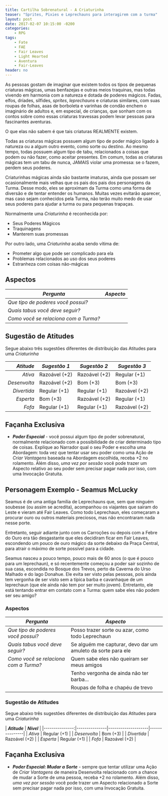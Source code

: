 ```yaml
---
title: Cartilha Sobrenatural - A Criaturinha
teaser: "Sprites, Pixies e Leprechauns para interagirem com a turma"
layout: post
date: 2017-02-07 10:15:00 -0200
categories: 
    - RPG
tags:
    - Fate
    - FAE
    - Fair Leaves
    - Light Hearted
    - Aventura
    - Fair-Leaves
header: no
---
```


As pessoas gostam de imaginar que existem todos os tipos de pequenas criaturas mágicas, umas benfazejas e outras meios traquinas, mas todas vivendo em harmonia com a natureza e dotada de poderes mágicos. Fadas, elfos, dríades, sílfides, _sprites_, _leprechauns_ e criaturas similares, com suas roupas de folhas, asas de borboleta e varinhas de condão enchem o imaginário de adultos e, em especial, de crianças, que sonham com os contos sobre como essas criaturas travessas podem levar pessoas para fascinantes aventuras.

O que elas não sabem é que tais criaturas REALMENTE existem.

Todas as criaturas mágicas possuem algum tipo de poder mágico ligado à natureza ou a algum outro evento, como sorte ou destino. Ao mesmo tempo, todas possuem algum tipo de tabu, relacionados a coisas que podem ou não fazer, como aceitar presentes. Em comum, todas as criaturas mágicas tem um tabu de nunca, JAMAIS violar uma promessa: se o fazem, perdem seus poderes.

Criaturinhas mágicas ainda são bastante imaturas, ainda que possam ser ocasionalmente mais velhas que os pais dos pais dos personagens da Turma. Desse modo, eles se aproximam da Turma como uma forma de diversão e de tentar entender os humanos. Muitas vezes evitarão aparecer, mas caso sejam conhecidos pela Turma, não terão muito medo de usar seus poderes para ajudar a turma ou para pequenas trapaças.

Normalmente uma _Criaturinha_ é reconhecida por:

+ Seus Poderes Mágicos
+ Traquinagens
+ Manterem suas promessas

Por outro lado, uma _Criaturinha_ acaba sendo vítima de:

+ Prometer algo que pode ser complicado para ela
+ Problemas relacionados ao uso dos seus poderes
+ Estranheza com coisas não-mágicas

## Aspectos

| ***Pergunta***                               | ***Aspecto*** |
|----------------------------------------------|---------------|
| _Que tipo de poderes você possui?_           |               |
| _Quais tabus você deve seguir?_              |               |
| _Como você se relaciona com a Turma?_        |               | 


## Sugestão de Atitudes

Segue abaixo três sugestões diferentes de distribuição das Atitudes para uma _Criaturinha_
 
| ***Atitude***  | ***Sugestão 1***   | ***Sugestão 2***   | ***Sugestão 3***   |
|---------------:|--------------------|--------------------|--------------------|
| _Ativa_        | Razoável (+2)      | Razoável (+2)      | Regular (+1)       |
| _Desenvolta_   | Razoável (+2)      | Bom (+3)           | Bom (+3)           |
| _Divertida_    | Regular (+1)       | Regular (+1)       | Razoável (+2)      |
| _Esperta_      | Bom (+3)           | Razoável (+2)      | Regular (+1)       |
| _Fofa_         | Regular (+1)       | Regular (+1)       | Razoável (+2)      |

## Façanha Exclusiva

+ ***Poder Especial*** - você possui algum tipo de poder sobrenatural, normalmente relacionado com a possibilidade de criar determinado tipo de coisas. Explique ao Narrador qual o seu Poder e escolha uma Abordagem: toda vez que tentar usar seu poder como uma Ação de _Criar Vantagens_ baseada na Abordagem escolhida, receba +2 no rolamento. Além disso, _uma vez por sessão_ você pode trazer um Aspecto relativo ao seu poder sem precisar pagar nada por isso, com uma Invocação Gratuita.

## Personagem Exemplo - Seamus McLucky

Seamus é de uma antiga família de Leprechauns que, sem que ninguém soubesse (ou assim se acredita), acompanhou os viajantes que sairam do Leste e vieram até Fair Leaves. Como todo Leprechaun, eles começaram a procurar ouro ou outros materiais preciosos, mas não encontraram nada nesse porte.

Entretanto, seguir adiante junto com os Carroções ou depois com a Febre do Ouro era tão desgastante que eles decidiram ficar em Fair Leaves, escondendo um pouco de ouro mágico da sorte debaixo da Praça Central, para atrair o máximo de sorte possível para a cidade.

Seamus nasceu a pouco tempo, pouco mais de 60 anos (o que é pouco para um leprechaun), e só recentemente começou a poder sair sozinho de sua casa, escondida no Bosque dos Trevos, perto da Caverna do Urso Malhado e do lago Donahue. Ele evita ser visto pelas pessoas, pois ainda tem vergonha de ser visto sem a típica barba e cavanhaque de um leprechaun (que ele ainda não tem por ser muito jovem). Entretanto, ele está tentando entrar em contato com a Turma: quem sabe eles não podem ser seu amigo?

### Aspectos

| ***Pergunta***                               | ***Aspecto*** |
|----------------------------------------------|---------------|
| _Que tipo de poderes você possui?_           | Posso trazer sorte ou azar, como todo Leprechaun |
| _Quais tabus você deve seguir?_              | Se alguém me capturar, devo dar um amuleto da sorte para ele              |
| _Como você se relaciona com a Turma?_        | Quem sabe eles não queiram ser meus amigos               | 
| |  Tenho vergonha de ainda não ter barba... |
| | Roupas de folha e chapéu de trevo |

### Sugestão de Atitudes

Segue abaixo três sugestões diferentes de distribuição das Atitudes para uma _Criaturinha_
 
| ***Atitude***  | ***Nível***   |
|---------------:|---------------|--------------------|---------------|
| _Ativa_        | Regular (+1)  |
| _Desenvolta_   | Bom (+3)      |
| _Divertida_    | Razoável (+2) |
| _Esperta_      | Regular (+1)  |
| _Fofa_         | Razoável (+2) |

## Façanha Exclusiva

+ ***Poder Especial: Mudar a Sorte*** - sempre que tentar utilizar uma Ação de _Criar Vantagens_ de maneira Desenvolta relacionado com a chance de mudar a Sorte de uma pessoa, receba +2 no rolamento. Além disso, _uma vez por sessão_ você pode trazer um Aspecto relacionado a Sorte sem precisar pagar nada por isso, com uma Invocação Gratuita.



